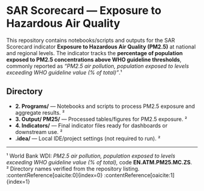# SAR Scorecard — Exposure to Hazardous Air Quality

This repository contains notebooks/scripts and outputs for the SAR Scorecard indicator **Exposure to Hazardous Air Quality (PM2.5)** at national and regional levels. The indicator tracks the **percentage of population exposed to PM2.5 concentrations above WHO guideline thresholds**, commonly reported as *“PM2.5 air pollution, population exposed to levels exceeding WHO guideline value (% of total)”*.¹

## Directory
- **2. Programs/** — Notebooks and scripts to process PM2.5 exposure and aggregate results. ²  
- **3. Output/ PM25/** — Processed tables/figures for PM2.5 exposure. ²  
- **4. Indicators/** — Final indicator files ready for dashboards or downstream use. ²  
- **.idea/** — Local IDE/project settings (not required to run). ²

---

¹ World Bank WDI: *PM2.5 air pollution, population exposed to levels exceeding WHO guideline value (% of total),* code **EN.ATM.PM25.MC.ZS**.  
² Directory names verified from the repository listing. :contentReference[oaicite:0]{index=0} :contentReference[oaicite:1]{index=1}
